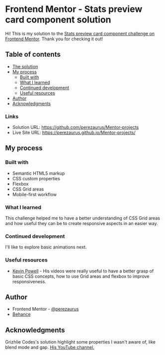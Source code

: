 # Frontend Mentor - Stats preview card component solution

Hi! This is my solution to the [Stats preview card component challenge on Frontend Mentor](https://www.frontendmentor.io/challenges/stats-preview-card-component-8JqbgoU62). Thank you for checking it out!

## Table of contents

- [The solution](#links)
- [My process](#my-process)
  - [Built with](#built-with)
  - [What I learned](#what-i-learned)
  - [Continued development](#continued-development)
  - [Useful resources](#useful-resources)
- [Author](#author)
- [Acknowledgments](#acknowledgments)

### Links

- Solution URL: https://github.com/perezaurus/Mentor-projects
- Live Site URL: https://perezaurus.github.io/Mentor-projects/

## My process

### Built with

- Semantic HTML5 markup
- CSS custom properties
- Flexbox
- CSS Grid areas
- Mobile-first workflow

### What I learned

This challenge helped me to have a better understanding of CSS Grid areas and how useful they can be to create responsive aspects in an easier way.

### Continued development

I'll like to explore basic animations next. 

### Useful resources

- [Kevin Powell](https://www.youtube.com/kepowob) - His videos were really useful to have a better grasp of basic CSS concepts, how to use Grid areas and flexbox to improve responsiveness.

## Author

- Frontend Mentor - [@perezaurus](https://www.frontendmentor.io/profile/perezaurus)
- [Behance](https://www.behance.net/perezaurus)

## Acknowledgments

Grizhlie Codes's solution highlight some properties I wasn't aware of, like blend mode and gap. [His YouTube channel.](https://www.youtube.com/channel/UCB9_0WlcIp8QWGZTl4nf5bg)

